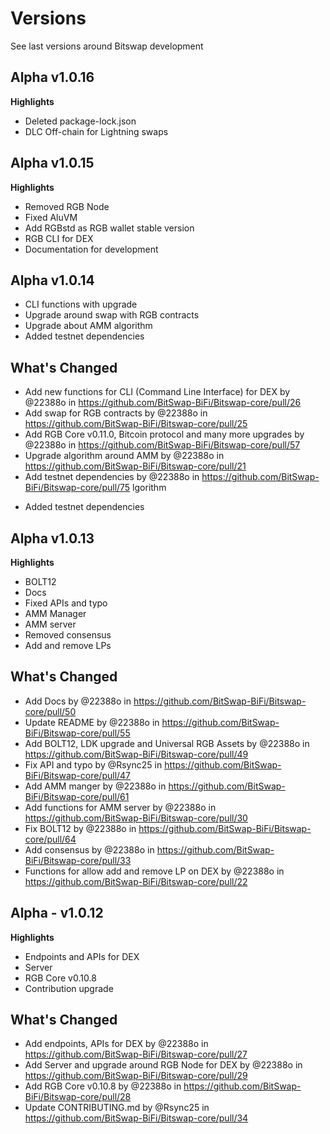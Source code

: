 # Versions

See last versions around Bitswap development


## Alpha v1.0.16

**Highlights**

- Deleted package-lock.json
- DLC Off-chain for Lightning swaps

## Alpha v1.0.15

**Highlights**

- Removed RGB Node
- Fixed AluVM
- Add RGBstd as RGB wallet stable version 
- RGB CLI for DEX
- Documentation for development

## Alpha v1.0.14


- CLI functions with upgrade
- Upgrade around swap with RGB contracts
- Upgrade about AMM algorithm
- Added testnet dependencies

## What's Changed
* Add new functions for CLI (Command Line Interface) for DEX by @22388o in https://github.com/BitSwap-BiFi/Bitswap-core/pull/26
* Add swap for RGB contracts by @22388o in https://github.com/BitSwap-BiFi/Bitswap-core/pull/25
* Add RGB Core v0.11.0, Bitcoin protocol and many more upgrades by @22388o in https://github.com/BitSwap-BiFi/Bitswap-core/pull/57
* Upgrade algorithm around AMM by @22388o in https://github.com/BitSwap-BiFi/Bitswap-core/pull/21
* Add testnet dependencies by @22388o in https://github.com/BitSwap-BiFi/Bitswap-core/pull/75
lgorithm
- Added testnet dependencies

## Alpha v1.0.13

**Highlights**

- BOLT12
- Docs
- Fixed APIs and typo
- AMM Manager
- AMM server
- Removed consensus
- Add and remove LPs 



## What's Changed
* Add Docs by @22388o in https://github.com/BitSwap-BiFi/Bitswap-core/pull/50
* Update README by @22388o in https://github.com/BitSwap-BiFi/Bitswap-core/pull/55
* Add BOLT12, LDK upgrade and Universal RGB Assets by @22388o in https://github.com/BitSwap-BiFi/Bitswap-core/pull/49
* Fix API and typo by @Rsync25 in https://github.com/BitSwap-BiFi/Bitswap-core/pull/47
* Add AMM manger by @22388o in https://github.com/BitSwap-BiFi/Bitswap-core/pull/61
* Add functions for AMM server by @22388o in https://github.com/BitSwap-BiFi/Bitswap-core/pull/30
* Fix BOLT12  by @22388o in https://github.com/BitSwap-BiFi/Bitswap-core/pull/64
* Add consensus by @22388o in https://github.com/BitSwap-BiFi/Bitswap-core/pull/33
* Functions for allow add and remove LP on DEX by @22388o in https://github.com/BitSwap-BiFi/Bitswap-core/pull/22

## Alpha - v1.0.12 

**Highlights**

- Endpoints and APIs for DEX
- Server
- RGB Core v0.10.8
- Contribution upgrade

## What's Changed
* Add endpoints, APIs for DEX by @22388o in https://github.com/BitSwap-BiFi/Bitswap-core/pull/27
* Add Server  and upgrade around RGB Node for DEX by @22388o in https://github.com/BitSwap-BiFi/Bitswap-core/pull/29
* Add RGB Core v0.10.8 by @22388o in https://github.com/BitSwap-BiFi/Bitswap-core/pull/28
* Update CONTRIBUTING.md by @Rsync25 in https://github.com/BitSwap-BiFi/Bitswap-core/pull/34

